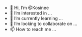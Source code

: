 - 👋 Hi, I’m @Kosinee
- 👀 I’m interested in ...
- 🌱 I’m currently learning ...
- 💞️ I’m looking to collaborate on ...
- 📫 How to reach me ...

<!---
Kosinee/Kosinee is a ✨ special ✨ repository because its `README.md` (this file) appears on your GitHub profile.
You can click the Preview link to take a look at your changes.
--->
